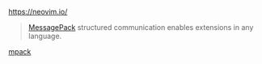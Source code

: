 https://neovim.io/

> [MessagePack](http://msgpack.org/) structured communication enables extensions in any language.

[mpack](https://github.com/ludocode/mpack)
